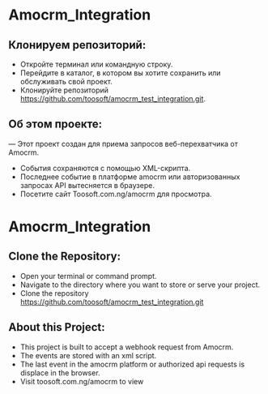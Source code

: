 # Amocrm_Integration

  ## Клонируем репозиторий:
  - Откройте терминал или командную строку.
  - Перейдите в каталог, в котором вы хотите сохранить или обслуживать свой проект.
  - Клонируйте репозиторий https://github.com/toosoft/amocrm_test_integration.git.

  ## Об этом проекте:
  — Этот проект создан для приема запросов веб-перехватчика от Amocrm.
  - События сохраняются с помощью XML-скрипта.
  - Последнее событие в платформе amocrm или авторизованных запросах API вытесняется в браузере.
  - Посетите сайт Toosoft.com.ng/amocrm для просмотра.

# Amocrm_Integration

## Clone the Repository:
- Open your terminal or command prompt.
- Navigate to the directory where you want to store or serve your project.
- Clone the repository https://github.com/toosoft/amocrm_test_integration.git

## About this Project:
- This project is built to accept a webhook request from Amocrm.
- The events are stored with an xml script.
- The last event in the amocrm platform or authorized api requests is displace in the browser.
- Visit toosoft.com.ng/amocrm to view

